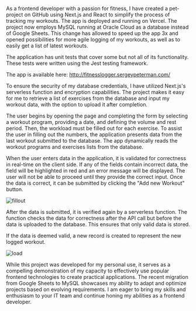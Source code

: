 As a frontend developer with a passion for fitness, I have created a pet-project on GitHub using Next.js and React to simplify the process of tracking my workouts. The app is deployed and running on Vercel. The project now employs MySQL running at Oracle Cloud as a database instead of Google Sheets. This change has allowed to speed up the app 3x and opened possibilities for more agile logging of my workouts, as well as to easily get a list of latest workouts.

The application has unit tests that cover some but not all of its functionality. These tests were written using the Jest testing framework. 

The app is available here:
http://fitnesslogger.sergeypeterman.com/

To ensure the security of my database credentials, I have utilized Next.js's serverless function and encryption capabilities. The project makes it easy for me to retrieve a list of exercises from the database and input my workout data, with the option to upload it after completion.

The user begins by opening the page and completing the form by selecting a workout program, providing a date, and defining the volume and rest period. Then, the workload must be filled out for each exercise. To assist the user in filling out the numbers, the application presents data from the last workout submitted to the database. The app dynamically reads the workout programs and exercises lists from the database.

When the user enters data in the application, it is validated for correctness in real-time on the client side. If any of the fields contain incorrect data, the field will be highlighted in red and an error message will be displayed. The user will not be able to proceed until they provide the correct input. Once the data is correct, it can be submitted by clicking the "Add new Workout" button.

![fillout](https://user-images.githubusercontent.com/112394347/235788718-40e450f0-6376-4ded-a395-909edf2a939d.gif)

After the data is submitted, it is verified again by a serverless function. The function checks the data for correctness after the API call but before the data is uploaded to the database. This ensures that only valid data is stored.

If the data is deemed valid, a new record is created to represent the new logged workout.

![load](https://user-images.githubusercontent.com/112394347/235788748-a649f29f-dd71-462a-8122-c9b2c1a9c19a.gif)

While this project was developed for my personal use, it serves as a compelling demonstration of my capacity to effectively use popular frontend technologies to create practical applications. The recent migration from Google Sheets to MySQL showcases my ability to adapt and optimize projects based on evolving requirements. I am eager to bring my skills and enthusiasm to your IT team and continue honing my abilities as a frontend developer.
